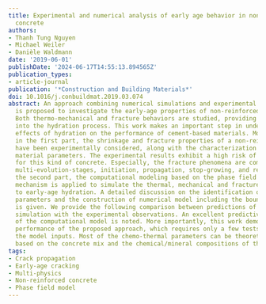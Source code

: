 ```yaml
---
title: Experimental and numerical analysis of early age behavior in non-reinforced
  concrete
authors:
- Thanh Tung Nguyen
- Michael Weiler
- Danièle Waldmann
date: '2019-06-01'
publishDate: '2024-06-17T14:55:13.894565Z'
publication_types:
- article-journal
publication: '*Construction and Building Materials*'
doi: 10.1016/j.conbuildmat.2019.03.074
abstract: An approach combining numerical simulations and experimental techniques
  is proposed to investigate the early-age properties of non-reinforced concrete.
  Both thermo-mechanical and fracture behaviors are studied, providing a deep insight
  into the hydration process. This work makes an important step in understanding the
  effects of hydration on the performance of cement-based materials. More specifically,
  in the first part, the shrinkage and fracture properties of a non-reinforced concrete
  have been experimentally considered, along with the characterization of several
  material parameters. The experimental results exhibit a high risk of early-age cracking
  for this kind of concrete. Especially, the fracture phenomena are complex, including
  multi-evolution-stages, initiation, propagation, stop-growing, and re-growing. In
  the second part, the computational modeling based on the phase field method of failure
  mechanism is applied to simulate the thermal, mechanical and fracture behavior due
  to early-age hydration. A detailed discussion on the identification of model/material
  parameters and the construction of numerical model including the boundary conditions
  is given. We provide the following comparison between predictions of the numerical
  simulation with the experimental observations. An excellent predictive capability
  of the computational model is noted. More importantly, this work demonstrates the
  performance of the proposed approach, which requires only a few tests to identify
  the model inputs. Most of the chemo-thermal parameters can be theoretically determined
  based on the concrete mix and the chemical/mineral compositions of the cement.
tags:
- Crack propagation
- Early-age cracking
- Multi-physics
- Non-reinforced concrete
- Phase field model
---
```


